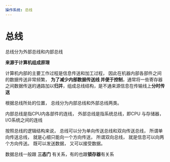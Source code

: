 ```yaml
---
操作系统: 总线 
---
```


# 总线

总线分为外部总线和内部总线

**来源于计算机组成原理**

计算机内部的主要工作过程是信息传送和加工过程， 因此在机器内部各部件之间的数据传送非常频繁， **为了减少内部数据传送线 并便于控制**，通常将一些寄存器之间数据传送的通路加以**归并**，组成总线结构，是不通来源信息在传输线上**分时传送**

根据总线所处的位置， 总线分为内部总线和外部总线两类。

内部总线是指CPU内各部件的连线， 外部总线是指系统总线，即CPU 与存储器， I/O系统之间的连线

按照总线的逻辑结构来说， 总线可以分为单向传送总线和双向传送总线， 所谓单向传送总线， 就是心细只能向一个方向传送， 所谓双向总线， 就是信息可以向两个方向传送。 既可以发送数据， 又可以接受数据。

数据总线一般跟 **三态门** 有关系，有的也跟**锁存器**有关系


